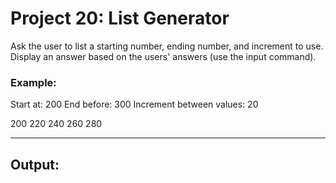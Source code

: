 # Project 20: List Generator

Ask the user to list a starting number, ending number, and increment to use. Display an answer based on the users' answers (use the input command).

### Example:
Start at: 200
End before: 300
Increment between values: 20

200
220
240
260
280

---

## Output:
